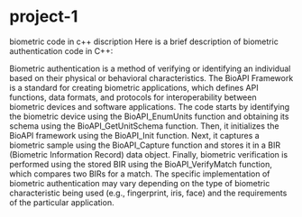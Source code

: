 # project-1
biometric code in c++ discription
Here is a brief description of biometric authentication code in C++:

Biometric authentication is a method of verifying or identifying an individual based on their physical or behavioral characteristics.
The BioAPI Framework is a standard for creating biometric applications, which defines API functions, data formats, and protocols for interoperability between biometric devices and software applications.
The code starts by identifying the biometric device using the BioAPI_EnumUnits function and obtaining its schema using the BioAPI_GetUnitSchema function.
Then, it initializes the BioAPI framework using the BioAPI_Init function.
Next, it captures a biometric sample using the BioAPI_Capture function and stores it in a BIR (Biometric Information Record) data object.
Finally, biometric verification is performed using the stored BIR using the BioAPI_VerifyMatch function, which compares two BIRs for a match.
The specific implementation of biometric authentication may vary depending on the type of biometric characteristic being used (e.g., fingerprint, iris, face) and the requirements of the particular application.
